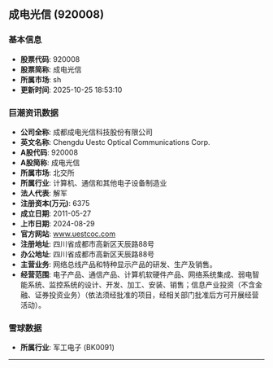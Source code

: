 ## 成电光信 (920008)

### 基本信息

- **股票代码**: 920008
- **股票简称**: 成电光信
- **所属市场**: sh
- **更新时间**: 2025-10-25 18:53:10

### 巨潮资讯数据

- **公司全称**: 成都成电光信科技股份有限公司
- **英文名称**: Chengdu Uestc Optical Communications Corp.
- **A股代码**: 920008
- **A股简称**: 成电光信
- **所属市场**: 北交所
- **所属行业**: 计算机、通信和其他电子设备制造业
- **法人代表**: 解军
- **注册资本(万元)**: 6375
- **成立日期**: 2011-05-27
- **上市日期**: 2024-08-29
- **官方网站**: www.uestcoc.com
- **注册地址**: 四川省成都市高新区天辰路88号
- **办公地址**: 四川省成都市高新区天辰路88号
- **主营业务**: 网络总线产品和特种显示产品的研发、生产及销售。
- **经营范围**: 电子产品、通信产品、计算机软硬件产品、网络系统集成、弱电智能系统、监控系统的设计、开发、加工、安装、销售；信息产业投资（不含金融、证券投资业务）（依法须经批准的项目，经相关部门批准后方可开展经营活动）。

### 雪球数据

- **所属行业**: 军工电子 (BK0091)

---